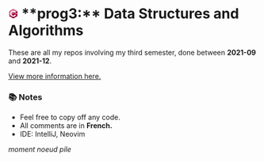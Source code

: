 <h1><a href="https://www.w3schools.com/cpp/" target="_blank" rel="noreferrer"> <img src="https://raw.githubusercontent.com/devicons/devicon/master/icons/cplusplus/cplusplus-original.svg" alt="cplusplus" width="20" height="20"/></a> **prog3:** Data Structures and Algorithms</h1>

These are all my repos involving my third semester, done between **2021-09** and **2021-12**.

[View more information here.](https://github.com/drkhapp-school/prog)

<h3>📚 Notes</h3>

- Feel free to copy off any code.
- All comments are in **French.**
- IDE: IntelliJ, Neovim

*moment noeud pile*
